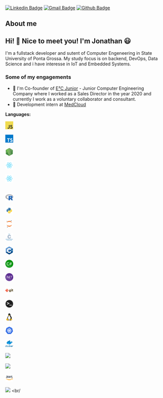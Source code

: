 [![Linkedin Badge](https://img.shields.io/badge/-LinkedIn-blue?style=flat-square&logo=Linkedin&logoColor=white&link=https://www.linkedin.com/in/jonathan-lucas-de-matos-diniz-53ab7182/)](https://www.linkedin.com/in/jonathan-lucas-de-matos-diniz-53ab7182/)
[![Gmail Badge](https://img.shields.io/badge/-Gmail-c14438?style=flat-square&logo=Gmail&logoColor=white&link=mailto:jonathan.luca.m@gmail.com)](mailto:jonathan.lucas.m@gmail.com)
[![Github Badge](https://img.shields.io/badge/-Github-000?style=flat-square&logo=Github&logoColor=white&link=https://github.com/jonathanlucasmd)](https://github.com/jonathanlucasmd )

## About me

## Hi! 👋  Nice to meet you! I'm Jonathan 😃

  I'm a fullstack developer and sutent of Computer Engeneering in State University of Ponta Grossa. My study focus is on backend, DevOps, Data Science and i have interesse in IoT and Embedded Systems.
 
 ### **Some of my engagements**
  - 🚀 I'm Co-founder of [E²C Junior](https://e2cjunior.com/) - Junior Computer Engineering Company where I worked as a Sales Director in the year 2020 and currently I work as a voluntary collaborator and consultant.
  - 🏥 Development intern at [MedCloud](https://medcloud.link/?gclid=Cj0KCQiA8dH-BRD_ARIsAC24umZxiLBPQaF3BXrpbmk3M_SgI4wNkCKM18LG-ewQVPWv1KNI-VXiZcIaArXVEALw_wcB)
  

**Languages:**

<!-- JavaScript -->
<code><img height="25" src="https://raw.githubusercontent.com/github/explore/80688e429a7d4ef2fca1e82350fe8e3517d3494d/topics/javascript/javascript.png"></code>
<!-- Typescript -->
<code><img height="25" src="https://raw.githubusercontent.com/github/explore/80688e429a7d4ef2fca1e82350fe8e3517d3494d/topics/typescript/typescript.png"></code>
<!-- NodeJs -->
<code><img height="25" src="https://raw.githubusercontent.com/github/explore/80688e429a7d4ef2fca1e82350fe8e3517d3494d/topics/nodejs/nodejs.png"></code>
<!-- react -->
<code><img height="25" src="https://raw.githubusercontent.com/github/explore/80688e429a7d4ef2fca1e82350fe8e3517d3494d/topics/react/react.png"></code>
<!-- react-native -->
<code><img height="25" src="https://raw.githubusercontent.com/github/explore/80688e429a7d4ef2fca1e82350fe8e3517d3494d/topics/react-native/react-native.png"> <br /></code>

<!-- R -->
<code><img height="25" src="https://raw.githubusercontent.com/github/explore/80688e429a7d4ef2fca1e82350fe8e3517d3494d/topics/r/r.png"></code>
<!-- python -->
<code><img height="25" src="https://raw.githubusercontent.com/github/explore/80688e429a7d4ef2fca1e82350fe8e3517d3494d/topics/python/python.png"></code>
<!-- jupyter-notebook -->
<code><img height="25" src="https://raw.githubusercontent.com/github/explore/80688e429a7d4ef2fca1e82350fe8e3517d3494d/topics/jupyter-notebook/jupyter-notebook.png"></code>
<br/>
<!-- C -->
<code><img height="25" src="https://raw.githubusercontent.com/github/explore/80688e429a7d4ef2fca1e82350fe8e3517d3494d/topics/c/c.png"></code>
<!-- C++ -->
<code><img height="25" src="https://raw.githubusercontent.com/github/explore/80688e429a7d4ef2fca1e82350fe8e3517d3494d/topics/cpp/cpp.png"></code>
<br/>
<!-- C# -->
<code><img height="25" src="https://raw.githubusercontent.com/github/explore/80688e429a7d4ef2fca1e82350fe8e3517d3494d/topics/csharp/csharp.png"></code>
<!-- .NET -->
<code><img height="25" src="https://raw.githubusercontent.com/github/explore/80688e429a7d4ef2fca1e82350fe8e3517d3494d/topics/dotnet/dotnet.png"></code>
<br/>
<!-- git -->
<code><img height="25" src="https://raw.githubusercontent.com/github/explore/80688e429a7d4ef2fca1e82350fe8e3517d3494d/topics/git/git.png"></code>
<!-- terminal -->
<code><img height="25" src="https://raw.githubusercontent.com/github/explore/80688e429a7d4ef2fca1e82350fe8e3517d3494d/topics/terminal/terminal.png"></code>
<!-- linux -->
<code><img height="25" src="https://raw.githubusercontent.com/github/explore/80688e429a7d4ef2fca1e82350fe8e3517d3494d/topics/linux/linux.png"></code>
<br/>
<!-- kubernets -->
<code><img height="25" src="https://raw.githubusercontent.com/github/explore/80688e429a7d4ef2fca1e82350fe8e3517d3494d/topics/kubernetes/kubernetes.png"></code>
<!-- docker -->
<code><img height="25" src="https://raw.githubusercontent.com/github/explore/80688e429a7d4ef2fca1e82350fe8e3517d3494d/topics/docker/docker.png"></code>
<!-- jenkins -->
<code><img height="25"
src="https://p7.hiclipart.com/preview/811/817/139/jenkins-continuous-integration-build-automation-continuous-delivery-software-build-integration-thumbnail.jpg"></code>
<!-- sonarqube -->
<code><img height="25" src="https://www.sonarqube.org/logos/index/sonarqube-logo.png"></code>
<br/>

<!-- Aws -->
<code><img height="25" src="https://raw.githubusercontent.com/github/explore/80688e429a7d4ef2fca1e82350fe8e3517d3494d/topics/aws/aws.png"></code>
<!-- GCP -->
<code><img height="25" src="https://cdn.iconscout.com/icon/free/png-512/google-cloud-2038785-1721675.png"></code>
<br/
